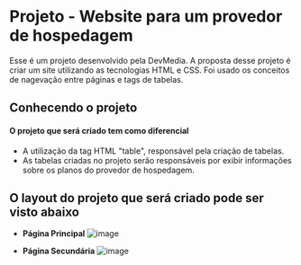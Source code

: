 # Projeto - Website para um provedor de hospedagem
Esse é um projeto desenvolvido pela DevMedia. A proposta desse projeto é criar um site utilizando as tecnologias HTML e CSS. Foi usado os conceitos de nagevação entre páginas e tags de tabelas.

## Conhecendo o projeto
#### O projeto que será criado tem como diferencial 
  - A utilização da tag HTML "table", responsável pela criação de tabelas.
  - As tabelas criadas no projeto serão responsáveis por exibir informações sobre os planos do provedor de hospedagem.

## O layout do projeto que será criado pode ser visto abaixo
  - **Página Principal**
![image](https://github.com/Falconxtr/AlfaTech/assets/137830852/73af4603-d633-40c4-a78c-ebb07a824946)

  - **Página Secundária**
![image](https://github.com/Falconxtr/AlfaTech/assets/137830852/9d6ba02b-9dc6-49be-a2a2-a69558879d49)
